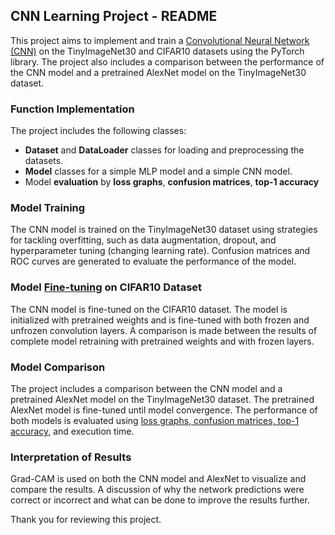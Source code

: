 ## CNN Learning Project - README

This project aims to implement and train a <u>Convolutional Neural Network (CNN)</u> on the TinyImageNet30 and CIFAR10 datasets using the PyTorch library. The project also includes a comparison between the performance of the CNN model and a pretrained AlexNet model on the TinyImageNet30 dataset.

### Function Implementation

The project includes the following classes:

- **Dataset** and **DataLoader** classes for loading and preprocessing the datasets.
- **Model** classes for a simple MLP model and a simple CNN model.
- Model **evaluation** by **loss graphs**, **confusion matrices**, **top-1 accuracy**

### Model Training

The CNN model is trained on the TinyImageNet30 dataset using strategies for tackling overfitting, such as data augmentation, dropout, and hyperparameter tuning (changing learning rate). Confusion matrices and ROC curves are generated to evaluate the performance of the model.

### Model <u>Fine-tuning</u> on CIFAR10 Dataset

The CNN model is fine-tuned on the CIFAR10 dataset. The model is initialized with pretrained weights and is fine-tuned with both frozen and unfrozen convolution layers. A comparison is made between the results of complete model retraining with pretrained weights and with frozen layers.

### Model Comparison

The project includes a comparison between the CNN model and a pretrained AlexNet model on the TinyImageNet30 dataset. The pretrained AlexNet model is fine-tuned until model convergence. The performance of both models is evaluated using <u>loss graphs, confusion matrices, top-1 accuracy,</u> and execution time.

### Interpretation of Results

Grad-CAM is used on both the CNN model and AlexNet to visualize and compare the results. A discussion of why the network predictions were correct or incorrect and what can be done to improve the results further.

Thank you for reviewing this project.